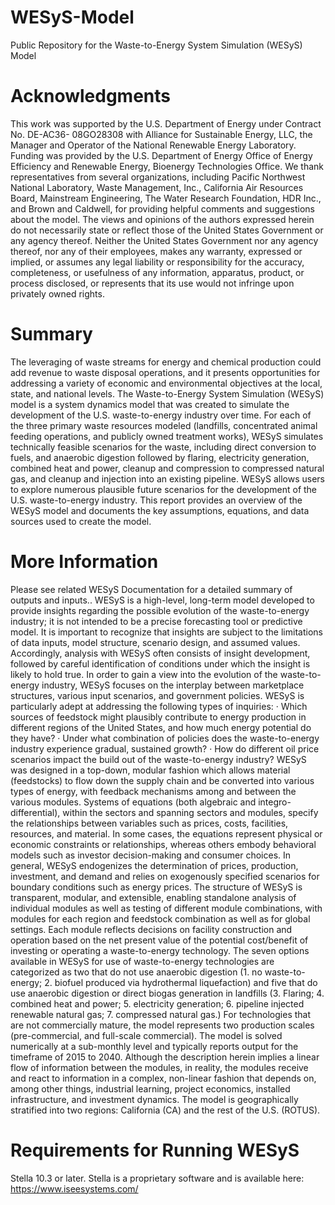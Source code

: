 # WESyS-Model
Public Repository for the Waste-to-Energy System Simulation (WESyS) Model

# Acknowledgments
This work was supported by the U.S. Department of Energy under Contract No. DE-AC36- 08GO28308 with Alliance for Sustainable Energy, LLC, the Manager and Operator of the National Renewable Energy Laboratory. Funding was provided by the U.S. Department of Energy Office of Energy Efficiency and Renewable Energy, Bioenergy Technologies Office. We thank representatives from several organizations, including Pacific Northwest National Laboratory, Waste Management, Inc., California Air Resources Board, Mainstream Engineering, The Water Research Foundation, HDR Inc., and Brown and Caldwell, for providing helpful comments and suggestions about the model. The views and opinions of the authors expressed herein do not necessarily state or reflect those of the United States Government or any agency thereof. Neither the United States Government nor any agency thereof, nor any of their employees, makes any warranty, expressed or implied, or assumes any legal liability or responsibility for the accuracy, completeness, or usefulness of any information, apparatus, product, or process disclosed, or represents that its use would not infringe upon privately owned rights. 

# Summary
The leveraging of waste streams for energy and chemical production could add revenue to waste disposal operations, and it presents opportunities for addressing a variety of economic and environmental objectives at the local, state, and national levels. The Waste-to-Energy System Simulation (WESyS) model is a system dynamics model that was created to simulate the development of the U.S. waste-to-energy industry over time. For each of the three primary waste resources modeled (landfills, concentrated animal feeding operations, and publicly owned treatment works), WESyS simulates technically feasible scenarios for the waste, including direct conversion to fuels, and anaerobic digestion followed by flaring, electricity generation, combined heat and power, cleanup and compression to compressed natural gas, and cleanup and injection into an existing pipeline. WESyS allows users to explore numerous plausible future scenarios for the development of the U.S. waste-to-energy industry. This report provides an overview of the WESyS model and documents the key assumptions, equations, and data sources used to create the model.

# More Information
Please see related WESyS Documentation for a detailed summary of outputs and inputs..
WESyS is a high-level, long-term model developed to provide insights regarding the possible evolution of the waste-to-energy industry; it is not intended to be a precise forecasting tool or predictive model. It is important to recognize that insights are subject to the limitations of data inputs, model structure, scenario design, and assumed values. Accordingly, analysis with WESyS often consists of insight development, followed by careful identification of conditions under which the insight is likely to hold true.
In order to gain a view into the evolution of the waste-to-energy industry, WESyS focuses on the interplay between marketplace structures, various input scenarios, and government policies. WESyS is particularly adept at addressing the following types of inquiries:
· Which sources of feedstock might plausibly contribute to energy production in different regions of the United States, and how much energy potential do they have?
· Under what combination of policies does the waste-to-energy industry experience gradual, sustained growth?
· How do different oil price scenarios impact the build out of the waste-to-energy industry?
WESyS was designed in a top-down, modular fashion which allows material (feedstocks) to flow down the supply chain and be converted into various types of energy, with feedback mechanisms among and between the various modules. Systems of equations (both algebraic and integro-differential), within the sectors and spanning sectors and modules, specify the relationships between variables such as prices, costs, facilities, resources, and material. In some cases, the equations represent physical or economic constraints or relationships, whereas others embody behavioral models such as investor decision-making and consumer choices. In general, WESyS endogenizes the determination of prices, production, investment, and demand and relies on exogenously specified scenarios for boundary conditions such as energy prices.
The structure of WESyS is transparent, modular, and extensible, enabling standalone analysis of individual modules as well as testing of different module combinations, with modules for each region and feedstock combination as well as for global settings. Each module reflects decisions on facility construction and operation based on the net present value of the potential cost/benefit of investing or operating a waste-to-energy technology.
The seven options available in WESyS for use of waste-to-energy technologies are categorized as two that do not use anaerobic digestion (1. no waste-to-energy; 2. biofuel produced via hydrothermal liquefaction) and five that do use anaerobic digestion or direct biogas generation in landfills (3. Flaring; 4. combined heat and power; 5. electricity generation; 6. pipeline injected renewable natural gas; 7. compressed natural gas.)
For technologies that are not commercially mature, the model represents two production scales (pre-commercial, and full-scale commercial). The model is solved numerically at a sub-monthly level and typically reports output for the timeframe of 2015 to 2040. Although the description herein implies a linear flow of information between the modules, in reality, the modules receive and react to information in a complex, non-linear fashion that depends on, among other things, industrial learning, project economics, installed infrastructure, and investment dynamics. The model is geographically stratified into two regions: California (CA) and the rest of the U.S. (ROTUS).


# Requirements for Running WESyS
Stella 10.3 or later. Stella is a proprietary software and is available here: https://www.iseesystems.com/

